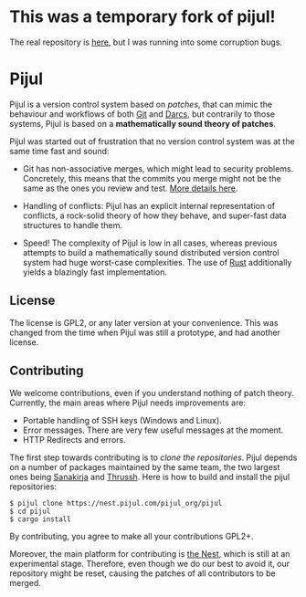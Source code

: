# This was a temporary fork of pijul!

The real repository is [here](https://nest.pijul.com/pijul/pijul), but I was running into some corruption bugs.

# Pijul

Pijul is a version control system based on *patches*, that can mimic
the behaviour and workflows of both [Git](https://git-scm.org) and
[Darcs](https://darcs.net), but contrarily to those systems, Pijul is
based on a **mathematically sound theory of patches**.


Pijul was started out of frustration that no version control system
was at the same time fast and sound:

- Git has non-associative merges, which might lead to security problems. Concretely, this means that the commits you merge might not be the same as the ones you review and test. [More details here](https://nest.pijul.com/help/patches.html).

- Handling of conflicts: Pijul has an explicit internal representation of conflicts, a rock-solid theory of how they behave, and super-fast data structures to handle them.

- Speed! The complexity of Pijul is low in all cases, whereas previous attempts to build a mathematically sound distributed version control system had huge worst-case complexities. The use of [Rust](//www.rust-lang.org) additionally yields a blazingly fast implementation.


## License

The license is GPL2, or any later version at your convenience. This was changed from the time when Pijul was still a prototype, and had another license.

## Contributing

We welcome contributions, even if you understand nothing of patch theory.
Currently, the main areas where Pijul needs improvements are:

- Portable handling of SSH keys (Windows and Linux).
- Error messages. There are very few useful messages at the moment.
- HTTP Redirects and errors.

The first step towards contributing is to *clone the repositories*. Pijul depends on a number of packages maintained by the same team, the two largest ones being [Sanakirja](/pijul_org/sanakirja) and [Thrussh](/pijul_org/thrussh).
Here is how to build and install the pijul repositories:

```
$ pijul clone https://nest.pijul.com/pijul_org/pijul
$ cd pijul
$ cargo install
```

By contributing, you agree to make all your contributions GPL2+.

Moreover, the main platform for contributing is [the Nest](//nest.pijul.com/pijul_org/pijul), which is still at an experimental stage. Therefore, even though we do our best to avoid it, our repository might be reset, causing the patches of all contributors to be merged.
